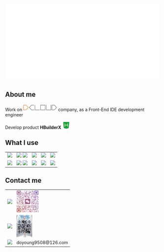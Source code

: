 <img src="README/hello.svg" height="250">

## About me

Work on <a href="https://dcloud.io"><img src="./README/dcloud.png" height="24"></a> company, as a Front-End IDE development engineer

Develop product **HBuilderX** <a href="https://www.dcloud.io/hbuilderx.html"><img src="./README/hbuilder.png" height="24"></a>

## What I use

<table>
    <tbody>
        <tr style="border: none;text-align: center; vertical-align: middle;">
            <td style="border: none;">
                <img height="32px" src="https://cdn.svglogos.dev/logos/c-plusplus.svg">
            </td>
            <td style="border: none;">
                <img height="32px" src="https://cdn.svglogos.dev/logos/nodejs-icon.svg">
                <img height="32px" src="https://cdn.svglogos.dev/logos/tsnode.svg">
            </td>
            <td style="border: none;">
                <img height="32px" src="https://cdn.svglogos.dev/logos/python.svg">
            </td>
            <td style="border: none;">
                <img height="32px" src="https://cdn.svglogos.dev/logos/java.svg">
            </td>
            </td>
            <td style="border: none;">
                <img height="32px" src="https://cdn.svglogos.dev/logos/swift.svg">
            </td>
            </td>
        </tr>
        <tr style="border: none;text-align: center; vertical-align: middle;">
            <td style="border: none;">
                <img height="32px" src="https://cdn.svglogos.dev/logos/qt.svg">
            </td>
            <td style="border: none;">
                <img height="32px" src="https://cdn.svglogos.dev/logos/visual-studio.svg">
                <img height="32px" src="https://cdn.svgporn.com/logos/visual-studio-code.svg">
            </td>
            <td style="border: none;">
                <img height="32px" src="https://cdn.svglogos.dev/logos/intellij-idea.svg">
            </td>
            <td style="border: none;">
                <img height="32px" src="https://cdn.svglogos.dev/logos/xcode.svg">
            </td>
            <td style="border: none;">
                <img height="32px" src="https://cdn.svgporn.com/logos/git-icon.svg">
            </td>
        </tr>
    </tbody>
</table>

## Contact me

<table>
    <tbody>
        <tr style="border: none;text-align: left; vertical-align: middle;">
            <td style="border: none;"><img height="48px" src="https://images.icon-icons.com/1488/PNG/512/5368-wechat_102582.png"></td>
            <td style="border: none;"><img height="72px" src="./README/wechat.jpg"></td>
        </tr>
        <tr style="border: none;text-align: left; vertical-align: middle;">
            <td style="border: none;"><img height="48px" src="https://images.icon-icons.com/2699/PNG/96/qq_tile_logo_icon_169818.png"></td>
            <td style="border: none;"><img height="72px" src="./README/qq.jpg"></td>
        </tr>
        <tr style="border: none;text-align: left; vertical-align: middle;">
            <td style="border: none;"><img height="48px" src="https://images.icon-icons.com/1483/PNG/96/email_102148.png"></td>
            <td style="border: none;">doyoung9508@126.com</td>
        </tr>
    </tbody>
</table>